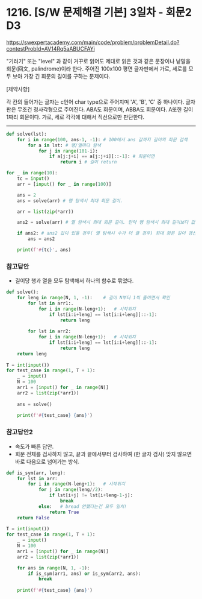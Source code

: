 # 1216. [S/W 문제해결 기본] 3일차 - 회문2 D3
https://swexpertacademy.com/main/code/problem/problemDetail.do?contestProbId=AV14Rq5aABUCFAYi

"기러기" 또는 "level" 과 같이 거꾸로 읽어도 제대로 읽은 것과 같은 문장이나 낱말을 회문(回文, palindrome)이라 한다.
주어진 100x100 평면 글자판에서 가로, 세로를 모두 보아 가장 긴 회문의 길이를 구하는 문제이다.


[제약사항]

각 칸의 들어가는 글자는 c언어 char type으로 주어지며 'A', 'B', 'C' 중 하나이다.
글자 판은 무조건 정사각형으로 주어진다.
ABA도 회문이며, ABBA도 회문이다. A또한 길이 1짜리 회문이다.
가로, 세로 각각에 대해서 직선으로만 판단한다.

---

```python
def solve(lst):
    for i in range(100, ans-1, -1): # 100에서 ans 값까지 길이의 회문 검색
        for a in lst: # 행/열마다 탐색
            for j in range(101-i):
                if a[j:j+i] == a[j:j+i][::-1]: # 회문이면
                    return i # 길이 return

for _ in range(10):
    tc = input()
    arr = [input() for _ in range(100)]

    ans = 2
    ans = solve(arr) # 행 탐색시 최대 회문 길이.

    arr = list(zip(*arr))

    ans2 = solve(arr) # 열 탐색시 최대 회문 길이. 만약 행 탐색시 최대 길이보다 값이 작아지면 None을 반환한다.

    if ans2: # ans2 값이 있을 경우( 열 탐색시 수가 더 클 경우) 최대 회문 길이 갱신
        ans = ans2

    print(f'#{tc}', ans)
```

### 참고답안

* 길이당 행과 열을 모두 탐색해서 하나의 함수로 묶었다.

```python
def solve():
    for leng in range(N, 1, -1):    # 길이 N부터 1씩 줄이면서 확인
        for lst in arr1:.
            for i in range(N-leng+1):   # 시작위치
                if lst[i:i+leng] == lst[i:i+leng][::-1]:
                    return leng
 
        for lst in arr2:
            for i in range(N-leng+1):   # 시작위치
                if lst[i:i+leng] == lst[i:i+leng][::-1]:
                    return leng
    return leng
 
T = int(input())
for test_case in range(1, T + 1):
    _ = input()
    N = 100
    arr1 = [input() for _ in range(N)]
    arr2 = list(zip(*arr1))
 
    ans = solve()
 
    print(f'#{test_case} {ans}')
```


### 참고답안2
* 속도가 빠른 답안.
* 회문 전체를 검사하지 않고, 끝과 끝에서부터 검사하여 (한 글자 검사) 맞지 않으면 바로 다음으로 넘어가는 방식.

```python
def is_sym(arr, leng):
    for lst in arr:
        for i in range(N-leng+1):   # 시작위치
            for j in range(leng//2):
                if lst[i+j] != lst[i+leng-1-j]:
                    break
            else:   # bread 안했다는건 모두 일치!
                return True
    return False
 
T = int(input())
for test_case in range(1, T + 1):
    _ = input()
    N = 100
    arr1 = [input() for _ in range(N)]
    arr2 = list(zip(*arr1))

    for ans in range(N, 1, -1):
        if is_sym(arr1, ans) or is_sym(arr2, ans):
            break
 
    print(f'#{test_case} {ans}')

```


